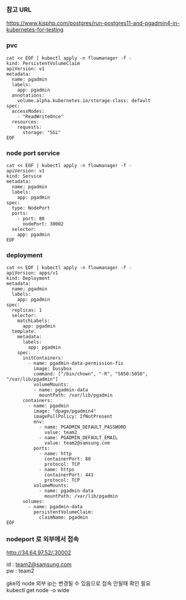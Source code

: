 
### 참고 URL
https://www.kisphp.com/postgres/run-postgres11-and-pgadmin4-in-kubernetes-for-testing


### pvc
```
cat << EOF | kubectl apply -n flowmanager -f -
kind: PersistentVolumeClaim
apiVersion: v1
metadata:
  name: pgadmin
  labels:
    app: pgadmin
  annotations:
    volume.alpha.kubernetes.io/storage-class: default
spec:
  accessModes:
    - "ReadWriteOnce"
  resources:
    requests:
      storage: "5Gi"
EOF
```

### node port service
```
cat << EOF | kubectl apply -n flowmanager -f -
apiVersion: v1
kind: Service
metadata:
  name: pgadmin
  labels:
    app: pgadmin
spec:
  type: NodePort
  ports:
    - port: 80
      nodePort: 30002
  selector:
    app: pgadmin
EOF
```

### deployment

```
cat << EOF | kubectl apply -n flowmanager -f -
apiVersion: apps/v1
kind: Deployment
metadata:
  name: pgadmin
  labels:
    app: pgadmin
spec:
  replicas: 1
  selector:
    matchLabels:
      app: pgadmin
  template:
    metadata:
      labels:
        app: pgadmin
    spec:
      initContainers:
        - name: pgadmin-data-permission-fix
          image: busybox
          command: ["/bin/chown", "-R", "5050:5050", "/var/lib/pgadmin"]
          volumeMounts:
          - name: pgadmin-data
            mountPath: /var/lib/pgadmin	
      containers:
        - name: pgadmin
          image: "dpage/pgadmin4"
          imagePullPolicy: IfNotPresent
          env:
            - name: PGADMIN_DEFAULT_PASSWORD
              value: team2
            - name: PGADMIN_DEFAULT_EMAIL
              value: team2@samsung.com
          ports:
            - name: http
              containerPort: 80
              protocol: TCP
            - name: https
              containerPort: 443
              protocol: TCP
          volumeMounts:
            - name: pgadmin-data
              mountPath: /var/lib/pgadmin
      volumes:
        - name: pgadmin-data
          persistentVolumeClaim:
            claimName: pgadmin
EOF
```

### nodeport 로 외부에서 접속

http://34.64.97.52/:30002

id : team2@samsung.com   
pw : team2     

gke의 node 외부 ip는 변경될 수 있음으로 접속 안될때 확인 필요   
kubectl get node -o wide
